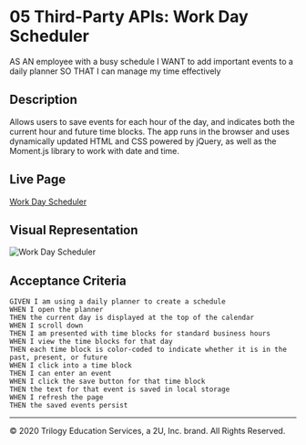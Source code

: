 # 05 Third-Party APIs: Work Day Scheduler

AS AN employee with a busy schedule
I WANT to add important events to a daily planner
SO THAT I can manage my time effectively

## Description
Allows users to save events for each hour of the day, and indicates both the current hour and future time blocks. The app runs in the browser and uses dynamically updated HTML and CSS powered by jQuery, as well as the Moment.js library to work with date and time. 

## Live Page

[Work Day Scheduler](https://stephenkeenan.github.io/DatePlanner/)

## Visual Representation
![Work Day Scheduler]()

## Acceptance Criteria

```
GIVEN I am using a daily planner to create a schedule
WHEN I open the planner
THEN the current day is displayed at the top of the calendar
WHEN I scroll down
THEN I am presented with time blocks for standard business hours
WHEN I view the time blocks for that day
THEN each time block is color-coded to indicate whether it is in the past, present, or future
WHEN I click into a time block
THEN I can enter an event
WHEN I click the save button for that time block
THEN the text for that event is saved in local storage
WHEN I refresh the page
THEN the saved events persist
```

- - -
© 2020 Trilogy Education Services, a 2U, Inc. brand. All Rights Reserved.
